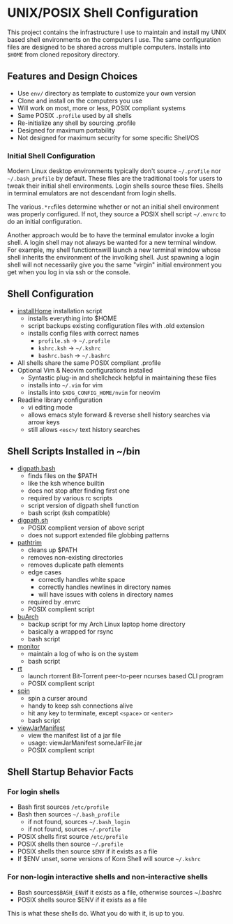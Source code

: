 # UNIX/POSIX Shell Configuration

This project contains the infrastructure I use to
maintain and install my UNIX based shell environments
on the computers I use.  The same configuration files are
designed to be shared across multiple computers. Installs
into `$HOME` from cloned repository directory.

## Features and Design Choices

* Use `env/` directory as template to customize your own version
* Clone and install on the computers you use
* Will work on most, more or less, POSIX compliant systems
* Same POSIX `.profile` used by all shells
* Re-initialize any shell by sourcing .profile
* Designed for maximum portability
* Not designed for maximum security for some specific Shell/OS

### Initial Shell Configuration

Modern Linux desktop environments typically don't source
`~/.profile` nor ` ~/.bash_profile` by default.  These files
are the traditional tools for users to tweak their initial
shell environments.  Login shells source these files.  Shells
in terminal emulators are not descendant from login shells.

The various`.*rc`files determine whether or not an initial shell
environment was properly configured.  If not, they source
a POSIX shell script `~/.envrc` to do an initial configuration.

Another approach would be to have the terminal emulator invoke
a login shell.  A login shell may not always be wanted for a new
terminal window.  For example, my shell function`tm`will launch
a new terminal window whose shell inherits the environment of
the involking shell.  Just spawning a login shell will not
necessarily give you the same "virgin" initial environment you
get when you log in via ssh or the console.

## Shell Configuration

* [installHome](installHome) installation script
  * installs everything into $HOME
  * script backups existing configuration files with .old extension
  * installs config files with correct names
    * `profile.sh` -> `~/.profile`
    * `kshrc.ksh` -> `~/.kshrc`
    * `bashrc.bash` -> `~/.bashrc`
* All shells share the same POSIX compliant .profile
* Optional Vim & Neovim configurations installed
  * Syntastic plug-in and shellcheck helpful in maintaining these files
  * installs into `~/.vim` for vim
  * installs into `$XDG_CONFIG_HOME/nvim` for neovim
* Readline library configuration
  * vi editing mode
  * allows emacs style forward & reverse shell history searches via arrow keys
  * still allows `<esc>/` text history searches

## Shell Scripts Installed in ~/bin

* [digpath.bash](bin/digpath.bash)
  * finds files on the $PATH
  * like the ksh whence builtin
  * does not stop after finding first one
  * required by various rc scripts
  * script version of digpath shell function
  * bash script (ksh compatible)
* [digpath.sh](bin/digpath.sh)
  * POSIX complient version of above script
  * does not support extended file globbing patterns
* [pathtrim](bin/pathtrim)
  * cleans up $PATH
  * removes non-existing directories
  * removes duplicate path elements
  * edge cases
    * correctly handles white space
    * correctly handles newlines in directory names
    * will have issues with colens in directory names
  * required by .envrc
  * POSIX complient script
* [buArch](bin/buArch)
  * backup script for my Arch Linux laptop home directory
  * basically a wrapped for rsync
  * bash script
* [monitor](bin/monitor)
  * maintain a log of who is on the system
  * bash script
* [rt](bin/rt)
  * launch rtorrent Bit-Torrent peer-to-peer ncurses based CLI program
  * POSIX complient script
* [spin](bin/spin)
  * spin a curser around
  * handy to keep ssh connections alive
  * hit any key to terminate, except `<space>` or `<enter>`
  * bash script
* [viewJarManifest](bin/viewJarManifest)
  * view the manifest list of a jar file
  * usage: viewJarManifest someJarFile.jar
  * POSIX complient script

## Shell Startup Behavior Facts

### For login shells

* Bash first sources `/etc/profile`
* Bash then sources `~/.bash_profile`
  * if not found, sources `~/.bash_login`
  * if not found, sources `~/.profile`
* POSIX shells first source `/etc/profile`
* POSIX shells then source `~/.profile`
* POSIX shells then source `$ENV` if it exists as a file
* If $ENV unset, some versions of Korn Shell will source `~/.kshrc`

### For non-login interactive shells and non-interactive shells

* Bash sources`$BASH_ENV`if it exists as a file, otherwise sources ~/.bashrc
* POSIX shells source $ENV if it exists as a file

This is what these shells do.  What you do with it, is up to you.
